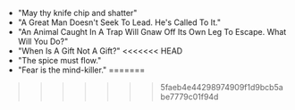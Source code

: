 - "May thy knife chip and shatter"
- "A Great Man Doesn't Seek To Lead. He's Called To It."
- "An Animal Caught In A Trap Will Gnaw Off Its Own Leg To Escape. What Will You Do?"
- "When Is A Gift Not A Gift?"
<<<<<<< HEAD
- "The spice must flow."
- "Fear is the mind-killer."
=======
>>>>>>> 5faeb4e44298974909f1d9bcb5abe7779c01f94d
